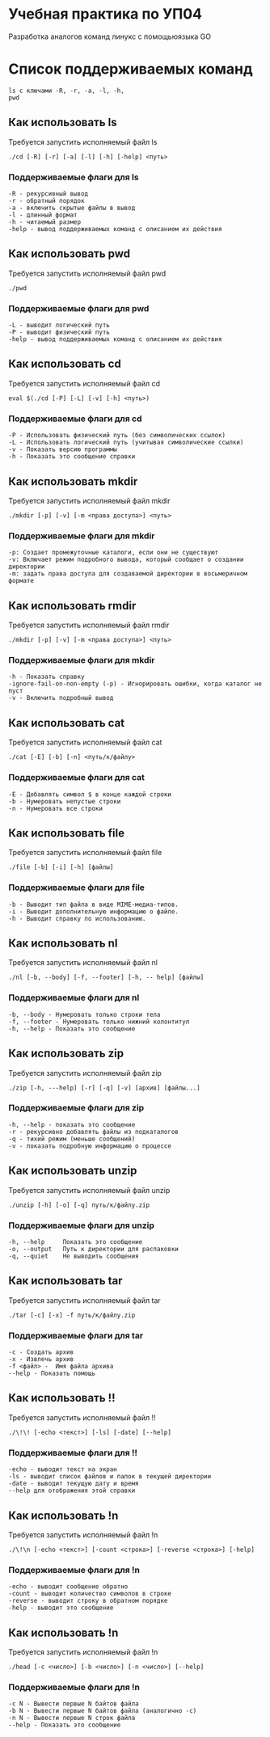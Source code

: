 # Учебная практика по УП04
Разработка аналогов команд линукс с помощьюязыка GO

# Список поддерживаемых команд
    ls с ключами -R, -r, -a, -l, -h,
    pwd


## Как использовать ls
Требуется запустить исполняемый файл ls
```
./cd [-R] [-r] [-a] [-l] [-h] [-help] <путь>
```
### Поддерживаемые флаги для ls
	-R - рекурсивный вывод
	-r - обратный порядок 
	-a - включить скрытые файлы в вывод
    -l - длинный формат
	-h - читаемый размер
    -help - вывод поддерживаемых команд с описанием их действия

## Как использовать pwd
Требуется запустить исполняемый файл pwd
```
./pwd
```
### Поддерживаемые флаги для pwd
	-L - выводит логический путь
    -P - выводит физический путь
    -help - вывод поддерживаемых команд с описанием их действия

## Как использовать cd
Требуется запустить исполняемый файл cd
```
eval $(./cd [-P] [-L] [-v] [-h] <путь>)
```
### Поддерживаемые флаги для cd
	-P - Использовать физический путь (без символических ссылок)
	-L - Использовать логический путь (учитывая символические ссылки)
	-v - Показать версию программы
	-h - Показать это сообщение справки

## Как использовать mkdir
Требуется запустить исполняемый файл mkdir
```
./mkdir [-p] [-v] [-m <права доступа>] <путь>
```
### Поддерживаемые флаги для mkdir
	-p: Создает промежуточные каталоги, если они не существуют
	-v: Включает режим подробного вывода, который сообщает о создании директории
	-m: задать права доступа для создаваемой директории в восьмеричном формате

## Как использовать rmdir
Требуется запустить исполняемый файл rmdir
```
./mkdir [-p] [-v] [-m <права доступа>] <путь>
```
### Поддерживаемые флаги для mkdir
    -h - Показать справку
    -ignore-fail-on-non-empty (-p) - Игнорировать ошибки, когда каталог не пуст
    -v - Включить подробный вывод

## Как использовать cat
Требуется запустить исполняемый файл cat
```
./cat [-E] [-b] [-n] <путь/к/файлу>
```
### Поддерживаемые флаги для cat
    -E - Добавлять символ $ в конце каждой строки
    -b - Нумеровать непустые строки
    -n - Нумеровать все строки

## Как использовать file
Требуется запустить исполняемый файл file
```
./file [-b] [-i] [-h] [файлы]
```
### Поддерживаемые флаги для file
    -b - Выводит тип файла в виде MIME-медиа-типов.
    -i - Выводит дополнительную информацию о файле.
    -h - Выводит справку по использованию.

## Как использовать nl
Требуется запустить исполняемый файл nl
```
./nl [-b, --body] [-f, --footer] [-h, -- help] [файлы]
```
### Поддерживаемые флаги для nl
    -b, --body - Нумеровать только строки тела
    -f, --footer - Нумеровать только нижний колонтитул
	-h, --help - Показать это сообщение

## Как использовать zip
Требуется запустить исполняемый файл zip
```
./zip [-h, ---help] [-r] [-q] [-v] [архив] [файлы...]
```
### Поддерживаемые флаги для zip
    -h, --help - показать это сообщение
    -r - рекурсивно добавлять файлы из подкаталогов
	-q - тихий режим (меньше сообщений)
	-v - показать подробную информацию о процессе

## Как использовать unzip
Требуется запустить исполняемый файл unzip
```
./unzip [-h] [-o] [-q] путь/к/файлу.zip
```
### Поддерживаемые флаги для unzip
    -h, --help     Показать это сообщение
	-o, --output   Путь к директории для распаковки
	-q, --quiet    Не выводить сообщения

    
## Как использовать tar
Требуется запустить исполняемый файл tar
```
./tar [-c] [-x] -f путь/к/файлу.zip
```
### Поддерживаемые флаги для tar
  	-c - Создать архив
    -x - Извлечь архив
	-f <файл> -  Имя файла архива
	--help - Показать помощь
    
    
## Как использовать !!
Требуется запустить исполняемый файл !!
```
./\!\! [-echo <текст>] [-ls] [-date] [--help]
```
### Поддерживаемые флаги для !!
  	-echo - выводит текст на экран
	-ls - выводит список файлов и папок в текущей директории
	-date - выводит текущую дату и время
	--help для отображения этой справки

## Как использовать !n
Требуется запустить исполняемый файл !n
```
./\!\n [-echo <текст>] [-count <строка>] [-reverse <строка>] [-help]
```
### Поддерживаемые флаги для !n
 	-echo - выводит сообщение обратно
	-count - выводит количество символов в строке
	-reverse - выводит строку в обратном порядке
	-help - выводит это сообщение

## Как использовать !n
Требуется запустить исполняемый файл !n
```
./head [-c <число>] [-b <число>] [-n <число>] [--help]
```
### Поддерживаемые флаги для !n
 	-c N - Вывести первые N байтов файла
	-b N - Вывести первые N байтов файла (аналогично -c)
	-n N - Вывести первые N строк файла
	--help - Показать это сообщение